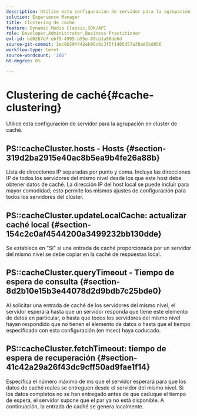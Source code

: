 ```yaml
---
description: Utilice esta configuración de servidor para la agrupación en clúster de caché.
solution: Experience Manager
title: Clustering de caché
feature: Dynamic Media Classic,SDK/API
role: Developer,Administrator,Business Practitioner
exl-id: bd0267e7-ebf5-4995-b55e-89cb1a58de6d
source-git-commit: 1ec8b59f442eb96c6c3f5f1405d57a38a86bd056
workflow-type: tm+mt
source-wordcount: '206'
ht-degree: 0%

---
```


# Clustering de caché{#cache-clustering}

Utilice esta configuración de servidor para la agrupación en clúster de caché.

## PS::cacheCluster.hosts - Hosts {#section-319d2ba2915e40ac8b5ea9b4fe26a88b}

Lista de direcciones IP separadas por punto y coma. Incluya las direcciones IP de todos los servidores del mismo nivel desde los que este host debe obtener datos de caché. La dirección IP del host local se puede incluir para mayor comodidad; esto permite los mismos ajustes de configuración para todos los servidores del clúster.

## PS::cacheCluster.updateLocalCache: actualizar caché local {#section-154c2c0af4544200a3499232bb130dde}

Se establece en &quot;Sí&quot; si una entrada de caché proporcionada por un servidor del mismo nivel se debe copiar en la caché de respuestas local.

## PS::cacheCluster.queryTimeout - Tiempo de espera de consulta {#section-8d2b10e15b3e44078d2d9bdb7c25bde0}

Al solicitar una entrada de caché de los servidores del mismo nivel, el servidor esperará hasta que un servidor responda que tiene este elemento de datos en particular, o hasta que todos los servidores del mismo nivel hayan respondido que no tienen el elemento de datos o hasta que el tiempo especificado con esta configuración (en msec) haya caducado.

## PS::cacheCluster.fetchTimeout: tiempo de espera de recuperación {#section-41c42a29a26f43dc9cff50ad9fae1f14}

Especifica el número máximo de ms que el servidor esperará para que los datos de caché reales se entreguen desde el servidor del mismo nivel. Si los datos completos no se han entregado antes de que caduque el tiempo de espera, el servidor supone que el par ya no está disponible. A continuación, la entrada de caché se genera localmente.
